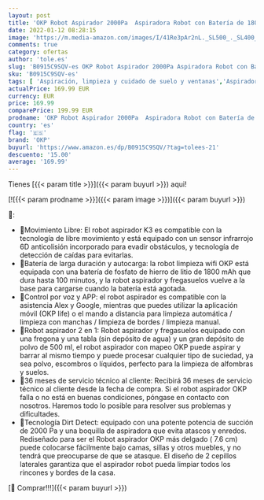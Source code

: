 ```yaml
---
layout: post
title: 'OKP Robot Aspirador 2000Pa  Aspiradora Robot con Batería de 1800mAh  Aspiradora Robot Óptimo para Mascotas  100 min Autonomía  Compatible con Alexa & Google Home  K3'
date: 2022-01-12 08:28:15
image: 'https://m.media-amazon.com/images/I/41Re3pAr2nL._SL500_._SL400_.jpg'
comments: true
category: ofertas
author: 'tole.es'
slug: 'B0915C9SQV-es OKP Robot Aspirador 2000Pa Aspiradora Robot con Batería de...'
sku: 'B0915C9SQV-es'
tags: [ 'Aspiración, limpieza y cuidado de suelo y ventanas','Aspiradoras','Hogar y cocina','Robots aspiradores','alexa','google','home','okp', ]
actualPrice: 169.99 EUR
currency: EUR
price: 169.99
comparePrice: 199.99 EUR
prodname: 'OKP Robot Aspirador 2000Pa  Aspiradora Robot con Batería de 1800mAh  Aspiradora Robot Óptimo para Mascotas  100 min Autonomía  Compatible con Alexa & Google Home  K3'
country: 'es'
flag: '🇪🇸'
brand: 'OKP'
buyurl: 'https://www.amazon.es/dp/B0915C9SQV/?tag=tolees-21'
descuento: '15.00'
average: '169.99'
---
```


Tienes [{{< param title >}}]({{< param buyurl >}}) aqui!

[![{{< param prodname >}}]({{< param image >}})]({{< param buyurl >}})

🔎:

- 💖Movimiento Libre: El robot aspirador K3 es compatible con la tecnología de libre movimiento y está equipado con un sensor infrarrojo 6D anticolisión incorporado para evadir obstáculos, y tecnología de detección de caídas para evitarlas.
- 💖Batería de larga duración y autocarga: la robot limpieza wifi OKP está equipada con una batería de fosfato de hierro de litio de 1800 mAh que dura hasta 100 minutos, y la robot aspirador y fregasuelos vuelve a la base para cargarse cuando la batería está agotada.
- 💖Control por voz y APP: el robot aspirador es compatible con la asistencia Alex y Google, mientras que puedes utilizar la aplicación móvil (OKP life) o el mando a distancia para limpieza automática / limpieza con manchas / limpieza de bordes / limpieza manual.
- 💖Robot aspirador 2 en 1: Robot aspirador y fregasuelos equipado con una fregona y una tabla (sin depósito de agua) y un gran depósito de polvo de 500 ml, el robot aspirador con mapeo OKP puede aspirar y barrar al mismo tiempo y puede procesar cualquier tipo de suciedad, ya sea polvo, escombros o líquidos, perfecto para la limpieza de alfombras y suelos.
- 💖36 meses de servicio técnico al cliente: Recibirá 36 meses de servicio técnico al cliente desde la fecha de compra. Si el robot aspirador OKP falla o no está en buenas condiciones, póngase en contacto con nosotros. Haremos todo lo posible para resolver sus problemas y dificultades.
- 💖Tecnología Dirt Detect: equipado con una potente potencia de succión de 2000 Pa y una boquilla de aspiradora que evita atascos y enredos. Rediseñado para ser el Robot aspirador OKP más delgado ( 7.6 cm) puede colocarse fácilmente bajo camas, sillas y otros muebles, y no tendrá que preocuparse de que se atasque. ​El diseño de 2 cepillos laterales garantiza que el aspirador robot pueda limpiar todos los rincones y bordes de la casa.

[🛒 Comprar!!!]({{< param buyurl >}})
